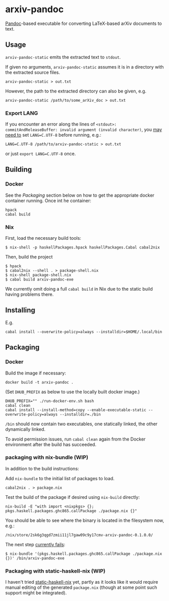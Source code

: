 # arxiv-pandoc

[Pandoc](https://pandoc.org/)-based executable for converting
LaTeX-based arXiv documents to text.


## Usage

`arxiv-pandoc-static` emits the extracted text to `stdout`.

If given no arguments, `arxiv-pandoc-static` assumes it is in a directory with
the extracted source files.

```
arxiv-pandoc-static > out.txt
```

However, the path to the extracted directory can also be given, e.g.

```
arxiv-pandoc-static /path/to/some_arXiv_doc > out.txt
```

### Export LANG

If you encounter an error along the lines of
`<stdout>: commitAndReleaseBuffer: invalid argument (invalid character)`,
you [may need to](https://github.com/simonmichael/hledger/blob/0751536d255cddc80513283f57f6c8f9f85f85d5/hledger/hledger.info#L914-L919)
set `LANG=C.UTF-8` before running, e.g.:

```
LANG=C.UTF-8 /path/to/arxiv-pandoc-static > out.txt
```

or just `export LANG=C.UTF-8` once.

## Building

### Docker

See the *Packaging* section below on how to get the appropriate docker
container running. Once int he container:

```
hpack
cabal build
```

### Nix

First, load the necessary build tools:

```
$ nix-shell -p haskellPackages.hpack haskellPackages.Cabal cabal2nix
```

Then, build the project

```
$ hpack
$ cabal2nix --shell . > package-shell.nix
$ nix-shell package-shell.nix
$ cabal build arxiv-pandoc-exe
```
We currently omit doing a full `cabal build` in Nix due to the
static build having problems there.

## Installing

E.g.

```
cabal install --overwrite-policy=always --installdir=$HOME/.local/bin
```

## Packaging

### Docker

Build the image if necessary:

```
docker build -t arxiv-pandoc .
```

(Set `DHUB_PREFIX` as below to use the locally built docker image.)

```
DHUB_PREFIX="" ./run-docker-env.sh bash
cabal clean
cabal install --install-method=copy --enable-executable-static --overwrite-policy=always --installdir=./bin
```

`/bin` should now contain two executables, one statically linked,
the other dynamically linked.

To avoid permission issues, run `cabal clean` again from the Docker
environment after the build has succeeded.

### packaging with nix-bundle (WIP)

In addition to the build instructions:

Add `nix-bundle` to the initial list of packages to load.

```
cabal2nix . > package.nix
```

Test the build of the package if desired using `nix-build` directly:

```
nix-build -E "with import <nixpkgs> {}; pkgs.haskell.packages.ghc865.callPackage ./package.nix {}"
```

You should be able to see where the binary is located in the filesystem
now, e.g.:

```
/nix/store/2sk6g3qgd7zmii11jl7gaw09c9y17cmv-arxiv-pandoc-0.1.0.0/
```

The next step [currently fails](https://github.com/matthewbauer/nix-bundle/issues/55 ):

```
$ nix-bundle '(pkgs.haskell.packages.ghc865.callPackage ./package.nix {})' /bin/arxiv-pandoc-exe
```

### Packaging with static-haskell-nix (WIP)

I haven't tried [static-haskell-nix](https://github.com/nh2/static-haskell-nix) yet, partly as it looks like it
would require manual editing of the generated `package.nix` (though
at some point such support might be integrated).
